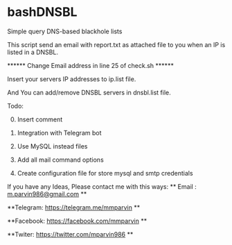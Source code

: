 # bashDNSBL
Simple query DNS-based blackhole lists

This script send an email with report.txt as attached file to you when an IP is listed in a DNSBL. 

****** Change Email address in line 25 of check.sh ******

Insert your servers IP addresses to ip.list file.

And You can add/remove DNSBL servers in dnsbl.list file.

Todo:

0) Insert comment

1) Integration with Telegram bot

2) Use MySQL instead files

3) Add all mail command options

4) Create configuration file for store mysql and smtp credentials


If you have any Ideas, Please contact me with this ways:
** Email : m.parvin986@gmail.com **

**Telegram: https://telegram.me/mmparvin **

**Facebook: https://facebook.com/mmparvin **

**Twiter: https://twitter.com/mparvin986 **
